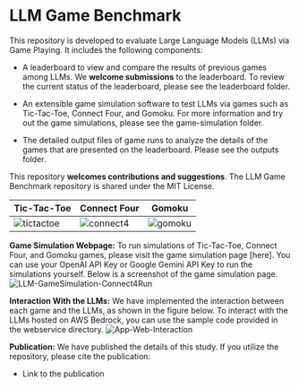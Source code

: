 # LLM Game Benchmark
This repository is developed to evaluate Large Language Models (LLMs) via Game Playing. It includes the following components:
- A leaderboard to view and compare the results of previous games among LLMs. We **welcome submissions** to the leaderboard. To review the current status of the leaderboard, please see the leaderboard folder.
  
- An extensible game simulation software to test LLMs via games such as Tic-Tac-Toe, Connect Four, and Gomoku. For more information and try out the game simulations, please see the game-simulation folder.
  
- The detailed output files of game runs to analyze the details of the games that are presented on the leaderboard. Please see the outputs folder.
  

This repository **welcomes contributions and suggestions**. The LLM Game Benchmark repository is shared under the MIT License.

| Tic-Tac-Toe  | Connect Four | Gomoku |
| ------------- | ------------- | ------------- |
| ![tictactoe](https://github.com/research-outcome/LLM-Game-Benchmark/assets/1295373/bceee748-f151-4854-a558-a07dde7ff6a3)  | ![connect4](https://github.com/research-outcome/LLM-Game-Benchmark/assets/1295373/42f19aca-7c54-4813-ae0d-58f21b233b5b)  | ![gomoku](https://github.com/research-outcome/LLM-Game-Benchmark/assets/1295373/e79fdfc5-8acb-41bf-8237-acc9c720a90f) |



**Game Simulation Webpage:**
To run simulations of Tic-Tac-Toe, Connect Four, and Gomoku games, please visit the game simulation page [here]. You can use your OpenAI API Key or Google Gemini API Key to run the simulations yourself. Below is a screenshot of the game simulation page. 
![LLM-GameSimulation-Connect4Run](https://github.com/research-outcome/LLM-Game-Benchmark/assets/136174718/a3161af6-2262-45c0-95e8-b15bd5bc4cd1)


**Interaction With the LLMs:**
We have implemented the interaction between each game and the LLMs, as shown in the figure below. To interact with the LLMs hosted on AWS Bedrock, you can use the sample code provided in the webservice directory.
![App-Web-Interaction](https://github.com/research-outcome/LLM-Game-Benchmark/assets/136174718/6999c68e-3a94-442e-9978-53ae57153e41)


**Publication:**
We have published the details of this study. If you utilize the repository, please cite the publication:
- Link to the publication


